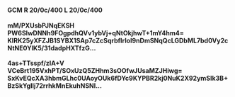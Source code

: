 #### GCM R 20/0c/400 L 20/0c/400 
**mM/PXUsbPJNqEKSH**<br/>**PW6SlwDNNh9FOgpdhQVv1ybVj+qNtOkjhwT+1mY4hm4=**<br/>**KIRK25yXFZJB1SYBX1SAp7cZcSqrbfIrIol9nDmSNqQcLGDbML7bd0Vy2cNtNE0YIK5/31dadpHXTfzG...**<br/><br/> 
**4as+TTsspf/zIA+V**<br/>**VCeBrt195VxhPT/SOxUzQ5ZHhm3sOOfwJUsaMZJHiwg=**<br/>**SxKvEQcXA3hbmGLhc0UAoyOUk6fDYc9KYPBR2kj0NuK2X92ymSIk3B+BzSkYgIlj72rrhkMnEkuhNSNI...**